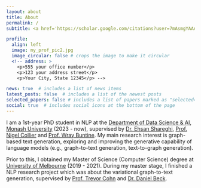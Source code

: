 ```yaml
---
layout: about
title: About
permalink: /
subtitle: <a href='https://scholar.google.com/citations?user=7mAsmgYAAAAJ&hl=en'>Google Scholar</a>

profile:
  align: left
  image: my_prof_pic2.jpg
  image_circular: false # crops the image to make it circular
  <!-- address: >
    <p>555 your office number</p>
    <p>123 your address street</p>
    <p>Your City, State 12345</p> -->

news: true  # includes a list of news items
latest_posts: false  # includes a list of the newest posts
selected_papers: false # includes a list of papers marked as "selected={true}"
social: true  # includes social icons at the bottom of the page
---
```


I am a 1st-year PhD student in NLP at the [Department of Data Science & AI, Monash University](https://research.monash.edu/en/organisations/department-of-data-science-ai) (2023 - now), supervised by [Dr. Ehsan Shareghi](https://eehsan.github.io), [Prof. Nigel Collier](https://sites.google.com/site/nhcollier/home) and [Prof. Wray Buntine](https://bayesian-models.org). My main research interest is graph-based text generation, exploring and improving the generative capability of language models (e.g., graph-to-text generation, text-to-graph generation).

Prior to this, I obtained my Master of Science (Computer Science) degree at [University of Melbourne](https://www.unimelb.edu.au) (2019 - 2021). During my master stage, I finished a NLP research project which was about the variational graph-to-text generation, supervised by [Prof. Trevor Cohn](https://people.eng.unimelb.edu.au/tcohn/) and [Dr. Daniel Beck](https://beckdaniel.wordpress.com).

<!-- You can also disable any of these elements by editing `profile` property of the YAML header of your `_pages/about.md`. Edit `_bibliography/papers.bib` and Jekyll will render your [publications page](/al-folio/publications/) automatically. -->

<!-- Link to your social media connections, too. This theme is set up to use [Font Awesome icons](http://fortawesome.github.io/Font-Awesome/) and [Academicons](https://jpswalsh.github.io/academicons/), like the ones below. Add your Facebook, Twitter, LinkedIn, Google Scholar, or just disable all of them. -->
